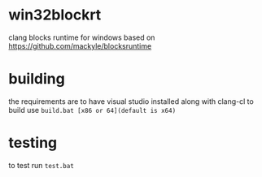 # win32blockrt
clang blocks runtime for windows based on https://github.com/mackyle/blocksruntime

# building
the requirements are to have visual studio installed along with clang-cl
to build use `build.bat [x86 or 64](default is x64)`

# testing
to test run `test.bat`
